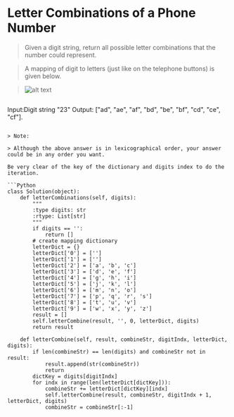 # Letter Combinations of a Phone Number

> Given a digit string, return all possible letter combinations that the number could represent.

> A mapping of digit to letters (just like on the telephone buttons) is given below.

> ![alt text](http://upload.wikimedia.org/wikipedia/commons/thumb/7/73/Telephone-keypad2.svg/200px-Telephone-keypad2.svg.png)

> ```
Input:Digit string "23"
Output: ["ad", "ae", "af", "bd", "be", "bf", "cd", "ce", "cf"].
```

> Note:

> Although the above answer is in lexicographical order, your answer could be in any order you want.

Be very clear of the key of the dictionary and digits index to do the iteration.

```Python
class Solution(object):
    def letterCombinations(self, digits):
        """
        :type digits: str
        :rtype: List[str]
        """
        if digits == '':
            return []
        # create mapping dictionary
        letterDict = {}
        letterDict['0'] = ['']
        letterDict['1'] = ['']
        letterDict['2'] = ['a', 'b', 'c']
        letterDict['3'] = ['d', 'e', 'f']
        letterDict['4'] = ['g', 'h', 'i']
        letterDict['5'] = ['j', 'k', 'l']
        letterDict['6'] = ['m', 'n', 'o']
        letterDict['7'] = ['p', 'q', 'r', 's']
        letterDict['8'] = ['t', 'u', 'v']
        letterDict['9'] = ['w', 'x', 'y', 'z']
        result = []
        self.letterCombine(result, '', 0, letterDict, digits)
        return result

    def letterCombine(self, result, combineStr, digitIndx, letterDict, digits):
        if len(combineStr) == len(digits) and combineStr not in result:
            result.append(str(combineStr))
            return
        dictKey = digits[digitIndx]
        for indx in range(len(letterDict[dictKey])):
            combineStr += letterDict[dictKey][indx]
            self.letterCombine(result, combineStr, digitIndx + 1, letterDict, digits)
            combineStr = combineStr[:-1]
```

